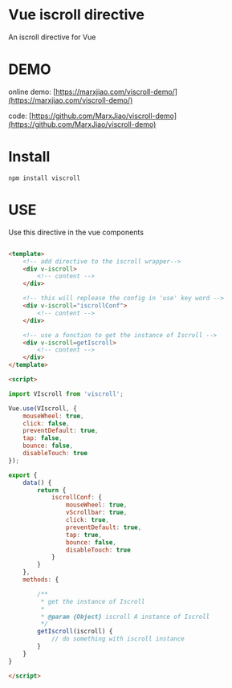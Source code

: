 # Vue iscroll directive

An iscroll directive for Vue

# DEMO

online demo: [https://marxjiao.com/viscroll-demo/](https://marxjiao.com/viscroll-demo/)

code: [https://github.com/MarxJiao/viscroll-demo](https://github.com/MarxJiao/viscroll-demo)

# Install

```shell
npm install viscroll
```

# USE

Use this directive in the vue components


```HTML

<template>
    <!-- add directive to the iscroll wrapper-->
    <div v-iscroll>
        <!-- content -->
    </div>

    <!-- this will replease the config in 'use' key word -->
    <div v-iscroll="iscrollConf">
        <!-- content -->
    </div>

    <!-- use a fonction to get the instance of Iscroll -->
    <div v-iscroll=getIscroll>
        <!-- content -->
    </div>
</template>

<script>

import VIscroll from 'viscroll';

Vue.use(VIscroll, {
    mouseWheel: true,
    click: false,
    preventDefault: true,
    tap: false,
    bounce: false,
    disableTouch: true
});

export {
    data() {
        return {
            iscrollConf: {
                mouseWheel: true,
                vScrollbar: true,
                click: true,
                preventDefault: true,
                tap: true,
                bounce: false,
                disableTouch: true
            }
        }
    },
    methods: {

        /**
         * get the instance of Iscroll
         *
         * @param {Object} iscroll A instance of Iscroll
         */
        getIscroll(iscroll) {
            // do something with iscroll instance
        }
    }
}

</script>
```